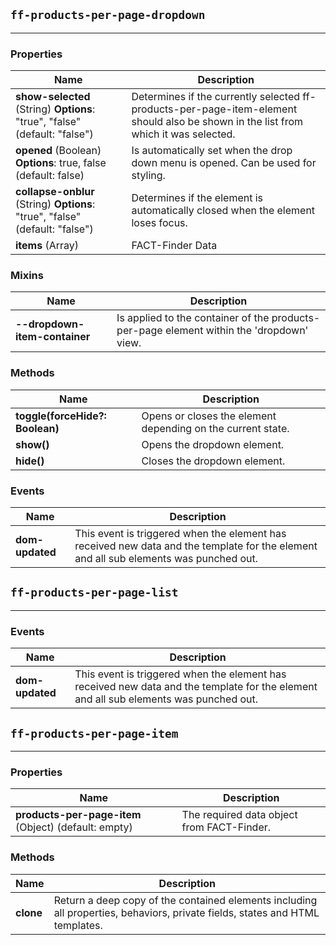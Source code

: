 ## `ff-products-per-page-dropdown`
___
### Properties
| Name | Description |
| ---- | ----------- |
| **show-selected** (String) **Options**: "true", "false" (default: "false") | Determines if the currently selected ff-products-per-page-item-element should also be shown in the list from which it was selected. |
| **opened** (Boolean) **Options**: true, false (default: false) |  Is automatically set when the drop down menu is opened. Can be used for styling. |
| **collapse-onblur** (String) **Options**: "true", "false" (default: "false") | Determines if the element is automatically closed when the element loses focus. |
| **items** (Array) | FACT-Finder Data |

### Mixins
| Name | Description |
| ---- | ----------- |
| **--dropdown-item-container** | Is applied to the container of the products-per-page element within the 'dropdown' view. |

### Methods
| Name | Description |
| ---- | ----------- |
| **toggle(forceHide?: Boolean)** | Opens or closes the element depending on the current state. |
| **show()** | Opens the dropdown element. |
| **hide()** | Closes the dropdown element. |

### Events
| Name | Description |
| ---- | ----------- |
| **dom-updated** | This event is triggered when the element has received new data and the template for the element and all sub elements was punched out. |

## `ff-products-per-page-list`
___
### Events
| Name | Description |
| ---- | ----------- |
| **dom-updated** | This event is triggered when the element has received new data and the template for the element and all sub elements was punched out. |

## `ff-products-per-page-item`
___
### Properties
| Name | Description |
| ---- | ----------- |
| **products-per-page-item** (Object) (default: empty) | The required data object from FACT-Finder. |

### Methods
| Name | Description |
| ---- | ----------- |
| **clone** | Return a deep copy of the contained elements including all properties, behaviors, private fields, states and HTML templates. |